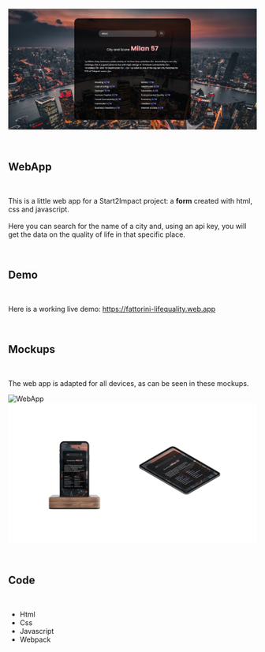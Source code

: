![WebApp](https://github.com/GabrieleFattorini/Life-Quality/blob/main/src/img/Life-Quality.png)

<br>

## WebApp
<br>

This is a little web app for a Start2Impact project: a <b>form</b> created with html, css and javascript. <br><br>Here you can search for the name of a city and, using an api key, you will get the data on the quality of life in that specific place.

<br>

## Demo
<br>

Here is a working live demo: https://fattorini-lifequality.web.app

<br>

## Mockups
<br>

The web app is adapted for all devices, as can be seen in these mockups.
<br>

![WebApp](https://github.com/GabrieleFattorini/Life-Quality/blob/main/src/img/Mockup.png)
![WebApp](https://github.com/GabrieleFattorini/Life-Quality/blob/main/src/img/Mobile.png)

<br>

## Code
<br>

- Html
- Css
- Javascript
- Webpack

<br>
